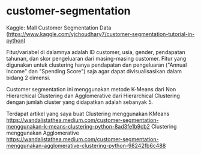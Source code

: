 # customer-segmentation
Kaggle: Mall Customer Segmentation Data (https://www.kaggle.com/vjchoudhary7/customer-segmentation-tutorial-in-python)

Fitur/variabel di dalamnya adalah ID customer, usia, gender, pendapatan tahunan, dan skor pengeluaran dari masing-masing customer. Fitur yang digunakan untuk clustering hanya pendapatan dan pengeluaran ("Annual Income" dan "Spending Score") saja agar dapat divisualisasikan dalam bidang 2 dimensi.

Customer segmentation ini menggunakan metode K-Means dari Non Hierarchical Clustering dan Agglomerative dari Hierarchical Clustering dengan jumlah cluster yang didapatkan adalah sebanyak 5.

Terdapat artikel yang saya buat
Clustering menggunakan KMeans
https://wandalistathea.medium.com/customer-segmentation-menggunakan-k-means-clustering-python-8ad3fe1b9cb2
Clustering menggunakan Agglomerative
https://wandalistathea.medium.com/customer-segmentation-menggunakan-agglomerative-clustering-python-98242fb6c488
